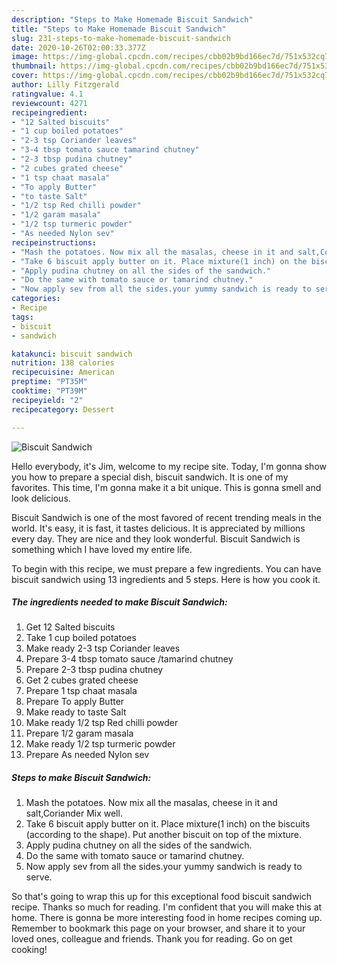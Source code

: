 ```yaml
---
description: "Steps to Make Homemade Biscuit Sandwich"
title: "Steps to Make Homemade Biscuit Sandwich"
slug: 231-steps-to-make-homemade-biscuit-sandwich
date: 2020-10-26T02:00:33.377Z
image: https://img-global.cpcdn.com/recipes/cbb02b9bd166ec7d/751x532cq70/biscuit-sandwich-recipe-main-photo.jpg
thumbnail: https://img-global.cpcdn.com/recipes/cbb02b9bd166ec7d/751x532cq70/biscuit-sandwich-recipe-main-photo.jpg
cover: https://img-global.cpcdn.com/recipes/cbb02b9bd166ec7d/751x532cq70/biscuit-sandwich-recipe-main-photo.jpg
author: Lilly Fitzgerald
ratingvalue: 4.1
reviewcount: 4271
recipeingredient:
- "12 Salted biscuits"
- "1 cup boiled potatoes"
- "2-3 tsp Coriander leaves"
- "3-4 tbsp tomato sauce tamarind chutney"
- "2-3 tbsp pudina chutney"
- "2 cubes grated cheese"
- "1 tsp chaat masala"
- "To apply Butter"
- "to taste Salt"
- "1/2 tsp Red chilli powder"
- "1/2 garam masala"
- "1/2 tsp turmeric powder"
- "As needed Nylon sev"
recipeinstructions:
- "Mash the potatoes. Now mix all the masalas, cheese in it and salt,Coriander Mix well."
- "Take 6 biscuit apply butter on it. Place mixture(1 inch) on the biscuits (according to the shape). Put another biscuit on top of the mixture."
- "Apply pudina chutney on all the sides of the sandwich."
- "Do the same with tomato sauce or tamarind chutney."
- "Now apply sev from all the sides.your yummy sandwich is ready to serve."
categories:
- Recipe
tags:
- biscuit
- sandwich

katakunci: biscuit sandwich 
nutrition: 138 calories
recipecuisine: American
preptime: "PT35M"
cooktime: "PT39M"
recipeyield: "2"
recipecategory: Dessert

---
```



![Biscuit Sandwich](https://img-global.cpcdn.com/recipes/cbb02b9bd166ec7d/751x532cq70/biscuit-sandwich-recipe-main-photo.jpg)

Hello everybody, it's Jim, welcome to my recipe site. Today, I'm gonna show you how to prepare a special dish, biscuit sandwich. It is one of my favorites. This time, I'm gonna make it a bit unique. This is gonna smell and look delicious.



Biscuit Sandwich is one of the most favored of recent trending meals in the world. It's easy, it is fast, it tastes delicious. It is appreciated by millions every day. They are nice and they look wonderful. Biscuit Sandwich is something which I have loved my entire life.


To begin with this recipe, we must prepare a few ingredients. You can have biscuit sandwich using 13 ingredients and 5 steps. Here is how you cook it.

<!--inarticleads1-->

##### The ingredients needed to make Biscuit Sandwich:

1. Get 12 Salted biscuits
1. Take 1 cup boiled potatoes
1. Make ready 2-3 tsp Coriander leaves
1. Prepare 3-4 tbsp tomato sauce /tamarind chutney
1. Prepare 2-3 tbsp pudina chutney
1. Get 2 cubes grated cheese
1. Prepare 1 tsp chaat masala
1. Prepare To apply Butter
1. Make ready to taste Salt
1. Make ready 1/2 tsp Red chilli powder
1. Prepare 1/2 garam masala
1. Make ready 1/2 tsp turmeric powder
1. Prepare As needed Nylon sev




<!--inarticleads2-->

##### Steps to make Biscuit Sandwich:

1. Mash the potatoes. Now mix all the masalas, cheese in it and salt,Coriander Mix well.
1. Take 6 biscuit apply butter on it. Place mixture(1 inch) on the biscuits (according to the shape). Put another biscuit on top of the mixture.
1. Apply pudina chutney on all the sides of the sandwich.
1. Do the same with tomato sauce or tamarind chutney.
1. Now apply sev from all the sides.your yummy sandwich is ready to serve.




So that's going to wrap this up for this exceptional food biscuit sandwich recipe. Thanks so much for reading. I'm confident that you will make this at home. There is gonna be more interesting food in home recipes coming up. Remember to bookmark this page on your browser, and share it to your loved ones, colleague and friends. Thank you for reading. Go on get cooking!
